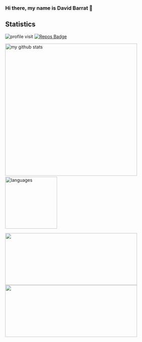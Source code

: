 ### Hi there, my name is David Barrat 👋

## Statistics

<div align="left">

![profile visit](https://komarev.com/ghpvc/?username=dbrrt)
[![Repos Badge](https://badges.pufler.dev/repos/dbrrt)](https://badges.pufler.dev) 

<p align="left">
<img src="https://github-readme-stats.vercel.app/api?username=dbrrt&show_icons=true&theme=dracula" alt="my github stats" width="420"/>&nbsp;<img src="https://github-readme-stats.vercel.app/api/top-langs/?username=dbrrt&layout=compact&theme=dracula" alt="languages" height="165">
</p>
</div>

<p align="left">
<img src="https://github-readme-streak-stats.herokuapp.com/?user=dbrrt" width="420" height="165">

<img src ="https://activity-graph.herokuapp.com/graph?username=dbrrt&bg_color=ffffff&color=0400ff&line=0400ff&point=03d3d&area=true&hide_border=true" width="420" height="165" >
    
</p>

